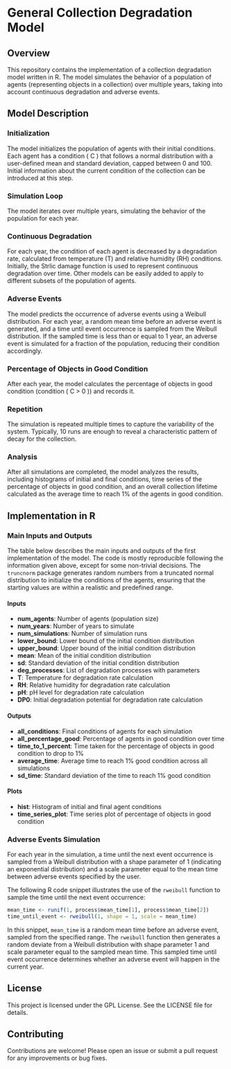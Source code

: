 # General Collection Degradation Model

## Overview
This repository contains the implementation of a collection degradation model written in R. The model simulates the behavior of a population of agents (representing objects in a collection) over multiple years, taking into account continuous degradation and adverse events.

## Model Description

### Initialization
The model initializes the population of agents with their initial conditions. Each agent has a condition \( C \) that follows a normal distribution with a user-defined mean and standard deviation, capped between 0 and 100. Initial information about the current condition of the collection can be introduced at this step.

### Simulation Loop
The model iterates over multiple years, simulating the behavior of the population for each year.

### Continuous Degradation
For each year, the condition of each agent is decreased by a degradation rate, calculated from temperature (T) and relative humidity (RH) conditions. Initially, the Strlic damage function is used to represent continuous degradation over time. Other models can be easily added to apply to different subsets of the population of agents.

### Adverse Events
The model predicts the occurrence of adverse events using a Weibull distribution. For each year, a random mean time before an adverse event is generated, and a time until event occurrence is sampled from the Weibull distribution. If the sampled time is less than or equal to 1 year, an adverse event is simulated for a fraction of the population, reducing their condition accordingly.

### Percentage of Objects in Good Condition
After each year, the model calculates the percentage of objects in good condition (condition \( C > 0 \)) and records it.

### Repetition
The simulation is repeated multiple times to capture the variability of the system. Typically, 10 runs are enough to reveal a characteristic pattern of decay for the collection.

### Analysis
After all simulations are completed, the model analyzes the results, including histograms of initial and final conditions, time series of the percentage of objects in good condition, and an overall collection lifetime calculated as the average time to reach 1% of the agents in good condition.

## Implementation in R

### Main Inputs and Outputs

The table below describes the main inputs and outputs of the first implementation of the model. The code is mostly reproducible following the information given above, except for some non-trivial decisions. The `truncnorm` package generates random numbers from a truncated normal distribution to initialize the conditions of the agents, ensuring that the starting values are within a realistic and predefined range.

#### Inputs
- **num_agents**: Number of agents (population size)
- **num_years**: Number of years to simulate
- **num_simulations**: Number of simulation runs
- **lower_bound**: Lower bound of the initial condition distribution
- **upper_bound**: Upper bound of the initial condition distribution
- **mean**: Mean of the initial condition distribution
- **sd**: Standard deviation of the initial condition distribution
- **deg_processes**: List of degradation processes with parameters
- **T**: Temperature for degradation rate calculation
- **RH**: Relative humidity for degradation rate calculation
- **pH**: pH level for degradation rate calculation
- **DP0**: Initial degradation potential for degradation rate calculation

#### Outputs
- **all_conditions**: Final conditions of agents for each simulation
- **all_percentage_good**: Percentage of agents in good condition over time
- **time_to_1_percent**: Time taken for the percentage of objects in good condition to drop to 1%
- **average_time**: Average time to reach 1% good condition across all simulations
- **sd_time**: Standard deviation of the time to reach 1% good condition

#### Plots
- **hist**: Histogram of initial and final agent conditions
- **time_series_plot**: Time series plot of percentage of objects in good condition

### Adverse Events Simulation

For each year in the simulation, a time until the next event occurrence is sampled from a Weibull distribution with a shape parameter of 1 (indicating an exponential distribution) and a scale parameter equal to the mean time between adverse events specified by the user.

The following R code snippet illustrates the use of the `rweibull` function to sample the time until the next event occurrence:

```r
mean_time <- runif(1, process$mean_time[1], process$mean_time[2])
time_until_event <- rweibull(1, shape = 1, scale = mean_time)
```

In this snippet, `mean_time` is a random mean time before an adverse event, sampled from the specified range. The `rweibull` function then generates a random deviate from a Weibull distribution with shape parameter 1 and scale parameter equal to the sampled mean time. This sampled time until event occurrence determines whether an adverse event will happen in the current year.

## License
This project is licensed under the GPL License. See the LICENSE file for details.

## Contributing
Contributions are welcome! Please open an issue or submit a pull request for any improvements or bug fixes.
